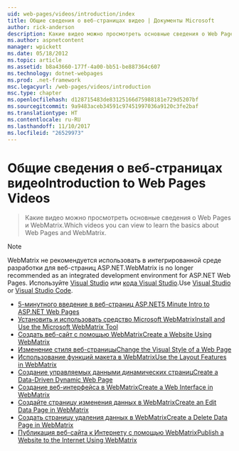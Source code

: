 ```yaml
---
uid: web-pages/videos/introduction/index
title: Общие сведения о веб-страницах видео | Документы Microsoft
author: rick-anderson
description: Какие видео можно просмотреть основные сведения о Web Pages и WebMatrix.
ms.author: aspnetcontent
manager: wpickett
ms.date: 05/18/2012
ms.topic: article
ms.assetid: b8a43660-177f-4a00-bb51-be887364c607
ms.technology: dotnet-webpages
ms.prod: .net-framework
msc.legacyurl: /web-pages/videos/introduction
msc.type: chapter
ms.openlocfilehash: d128715483de83125166d75988181e729d5207bf
ms.sourcegitcommit: 9a9483aceb34591c97451997036a9120c3fe2baf
ms.translationtype: HT
ms.contentlocale: ru-RU
ms.lasthandoff: 11/10/2017
ms.locfileid: "26529973"
---
```

<a name="introduction-to-web-pages-videos"></a><span data-ttu-id="b9d1f-103">Общие сведения о веб-страницах видео</span><span class="sxs-lookup"><span data-stu-id="b9d1f-103">Introduction to Web Pages Videos</span></span>
====================
> <span data-ttu-id="b9d1f-104">Какие видео можно просмотреть основные сведения о Web Pages и WebMatrix.</span><span class="sxs-lookup"><span data-stu-id="b9d1f-104">Which videos you can view to learn the basics about Web Pages and WebMatrix.</span></span>

> [!NOTE] 
> <span data-ttu-id="b9d1f-105">WebMatrix не рекомендуется использовать в интегрированной среде разработки для веб-страниц ASP.NET.</span><span class="sxs-lookup"><span data-stu-id="b9d1f-105">WebMatrix is no longer recommended as an integrated development environment for ASP.NET Web Pages.</span></span> <span data-ttu-id="b9d1f-106">Используйте [Visual Studio](xref:aspnet/web-pages/overview/getting-started/program-asp-net-web-pages-in-visual-studio) или [кода Visual Studio](https://code.visualstudio.com/).</span><span class="sxs-lookup"><span data-stu-id="b9d1f-106">Use [Visual Studio](xref:aspnet/web-pages/overview/getting-started/program-asp-net-web-pages-in-visual-studio) or [Visual Studio Code](https://code.visualstudio.com/).</span></span>


- [<span data-ttu-id="b9d1f-107">5-минутного введение в веб-страниц ASP.NET</span><span class="sxs-lookup"><span data-stu-id="b9d1f-107">5 Minute Intro to ASP.NET Web Pages</span></span>](5-minute-introduction-to-aspnet-web-pages.md)
- [<span data-ttu-id="b9d1f-108">Установить и использовать средство Microsoft WebMatrix</span><span class="sxs-lookup"><span data-stu-id="b9d1f-108">Install and Use the Microsoft WebMatrix Tool</span></span>](install-and-use-the-microsoft-webmatrix-tool.md)
- [<span data-ttu-id="b9d1f-109">Создать веб-сайт с помощью WebMatrix</span><span class="sxs-lookup"><span data-stu-id="b9d1f-109">Create a Website Using WebMatrix</span></span>](create-a-website-using-webmatrix.md)
- [<span data-ttu-id="b9d1f-110">Изменение стиля веб-страницы</span><span class="sxs-lookup"><span data-stu-id="b9d1f-110">Change the Visual Style of a Web Page</span></span>](change-the-visual-style-of-a-web-page.md)
- [<span data-ttu-id="b9d1f-111">Использование функций макета в WebMatrix</span><span class="sxs-lookup"><span data-stu-id="b9d1f-111">Use the Layout Features in WebMatrix</span></span>](use-the-layout-features-in-webmatrix.md)
- [<span data-ttu-id="b9d1f-112">Создание управляемых данными динамических страниц</span><span class="sxs-lookup"><span data-stu-id="b9d1f-112">Create a Data-Driven Dynamic Web Page</span></span>](create-a-data-driven-dynamic-web-page.md)
- [<span data-ttu-id="b9d1f-113">Создание веб-интерфейса в WebMatrix</span><span class="sxs-lookup"><span data-stu-id="b9d1f-113">Create a Web Interface in WebMatrix</span></span>](create-a-web-interface-in-webmatrix.md)
- [<span data-ttu-id="b9d1f-114">Создайте страницу изменения данных в WebMatrix</span><span class="sxs-lookup"><span data-stu-id="b9d1f-114">Create an Edit Data Page in WebMatrix</span></span>](create-an-edit-data-page-in-webmatrix.md)
- [<span data-ttu-id="b9d1f-115">Создать страницу удаления данных в WebMatrix</span><span class="sxs-lookup"><span data-stu-id="b9d1f-115">Create a Delete Data Page in WebMatrix</span></span>](create-a-delete-data-page-in-webmatrix.md)
- [<span data-ttu-id="b9d1f-116">Публикация веб-сайта к Интернету с помощью WebMatrix</span><span class="sxs-lookup"><span data-stu-id="b9d1f-116">Publish a Website to the Internet Using WebMatrix</span></span>](publish-a-website-to-the-internet-using-webmatrix.md)
